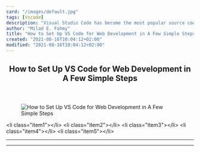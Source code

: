 ```yaml
---
card: "/images/default.jpg"
tags: [Vscode]
description: "Visual Studio Code has become the most popular source code ed"
author: "Milad E. Fahmy"
title: "How to Set Up VS Code for Web Development in A Few Simple Steps"
created: "2021-08-16T10:04:12+02:00"
modified: "2021-08-16T10:04:12+02:00"
---
```

<div class="site-wrapper">
<main id="site-main" class="site-main outer">
<div class="inner">
<article class="post-full post tag-vscode tag-editor tag-web-development ">
<header class="post-full-header">
<h1 class="post-full-title">How to Set Up VS Code for Web Development in A Few Simple Steps</h1>
</header>
<figure class="post-full-image">
<picture>
<source media="(max-width: 700px)" sizes="1px" srcset="data:image/gif;base64,R0lGODlhAQABAIAAAAAAAP///yH5BAEAAAAALAAAAAABAAEAAAIBRAA7 1w">
<source media="(min-width: 701px)" sizes="(max-width: 800px) 400px,
(max-width: 1170px) 700px,
1400px" srcset="/news/content/images/size/w300/2021/01/ep11-vscode-1.jpg 300w,
/news/content/images/size/w600/2021/01/ep11-vscode-1.jpg 600w,
/news/content/images/size/w1000/2021/01/ep11-vscode-1.jpg 1000w,
/news/content/images/size/w2000/2021/01/ep11-vscode-1.jpg 2000w">
<img onerror="this.style.display='none'" src="/news/content/images/size/w2000/2021/01/ep11-vscode-1.jpg" alt="How to Set Up VS Code for Web Development in A Few Simple Steps">
</picture>
</figure>
<section class="post-full-content">
<div class="post-content">
&lt;li class="item1"&gt;&lt;/li&gt;
&lt;li class="item2"&gt;&lt;/li&gt;
&lt;li class="item3"&gt;&lt;/li&gt;
&lt;li class="item4"&gt;&lt;/li&gt;
&lt;li class="item5"&gt;&lt;/li&gt;
</div>
<hr>
<hr>
</section>
</article>
</div>
</main>
</div>
<!-- Google Tag Manager (noscript) -->
<!-- End Google Tag Manager (noscript) -->
